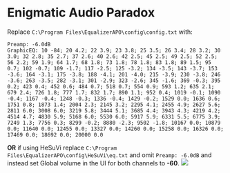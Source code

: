# Enigmatic Audio Paradox
Replace `C:\Program Files\EqualizerAPO\config\config.txt` with:
```
Preamp: -6.0dB
GraphicEQ: 10 -84; 20 4.2; 22 3.9; 23 3.8; 25 3.5; 26 3.4; 28 3.2; 30 3.0; 32 2.8; 35 2.7; 37 2.6; 40 2.6; 42 2.5; 45 2.5; 49 2.5; 52 2.5; 56 2.2; 59 1.9; 64 1.7; 68 1.8; 73 1.8; 78 1.8; 83 1.8; 89 1.5; 95 0.7; 102 -0.7; 109 -1.7; 117 -2.5; 125 -3.2; 134 -3.5; 143 -3.7; 153 -3.6; 164 -3.1; 175 -3.8; 188 -4.1; 201 -4.0; 215 -3.9; 230 -3.8; 246 -3.6; 263 -3.5; 282 -3.1; 301 -2.9; 323 -2.6; 345 -1.6; 369 -0.3; 395 0.2; 423 0.4; 452 0.6; 484 0.7; 518 0.7; 554 0.9; 593 1.2; 635 2.1; 679 2.4; 726 1.8; 777 1.7; 832 1.7; 890 1.1; 952 0.4; 1019 -0.1; 1090 -0.4; 1167 -0.4; 1248 -0.3; 1336 -0.4; 1429 -0.2; 1529 0.0; 1636 0.6; 1751 0.8; 1873 1.4; 2004 2.3; 2145 3.2; 2295 4.1; 2455 4.9; 2627 5.6; 2811 6.0; 3008 6.0; 3219 5.8; 3444 5.1; 3685 4.4; 3943 4.3; 4219 4.2; 4514 4.7; 4830 5.9; 5168 6.0; 5530 6.0; 5917 5.9; 6331 5.5; 6775 3.9; 7249 1.3; 7756 0.3; 8299 -0.2; 8880 -2.3; 9502 -1.8; 10167 0.0; 10879 0.0; 11640 0.0; 12455 0.0; 13327 0.0; 14260 0.0; 15258 0.0; 16326 0.0; 17469 0.0; 18692 0.0; 20000 0.0
```
**OR** if using HeSuVi replace `C:\Program Files\EqualizerAPO\config\HeSuVi\eq.txt` and omit `Preamp: -6.0dB` and instead set Global volume in the UI for both channels to **-60**.
![](https://raw.githubusercontent.com/jaakkopasanen/AutoEq/master/results/SBAF-Serious/innerfidelity/onear/Enigmatic%20Audio%20Paradox/Enigmatic%20Audio%20Paradox.png)